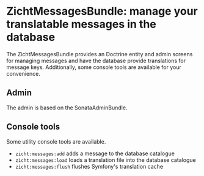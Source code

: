 # ZichtMessagesBundle: manage your translatable messages in the database #

The ZichtMessagesBundle provides an Doctrine entity and admin screens for managing messages and have the database
provide translations for message keys. Additionally, some console tools are available for your convenience.

## Admin ##
The admin is based on the SonataAdminBundle.

## Console tools ##
Some utility console tools are available.

* `zicht:messages:add` adds a message to the database catalogue
* `zicht:messages:load` loads a translation file into the database catalogue
* `zicht:messages:flush` flushes Symfony's translation cache

